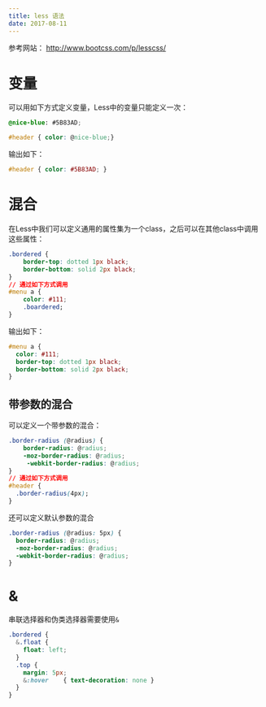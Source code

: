 ```yaml
---
title: less 语法
date: 2017-08-11
---
```

参考网站： http://www.bootcss.com/p/lesscss/
# 变量
可以用如下方式定义变量，Less中的变量只能定义一次：
```css
@nice-blue: #5B83AD;

#header { color: @nice-blue;}
```
输出如下：
```css
#header { color: #5B83AD; }
```
# 混合
在Less中我们可以定义通用的属性集为一个class，之后可以在其他class中调用这些属性：
```css
.bordered {
    border-top: dotted 1px black;
    border-bottom: solid 2px black;
}
// 通过如下方式调用
#menu a {
    color: #111;
    .boardered;
}
```
输出如下：
```css
#menu a {
  color: #111;
  border-top: dotted 1px black;
  border-bottom: solid 2px black;
}
```
## 带参数的混合
可以定义一个带参数的混合：
```css
.border-radius (@radius) {
    border-radius: @radius;
    -moz-border-radius: @radius;
     -webkit-border-radius: @radius;
}
// 通过如下方式调用
#header {
  .border-radius(4px);
}
```
还可以定义默认参数的混合
```css
.border-radius (@radius: 5px) {
  border-radius: @radius;
  -moz-border-radius: @radius;
  -webkit-border-radius: @radius;
}
```

# &
串联选择器和伪类选择器需要使用`&`
```css
.bordered {
  &.float {
    float: left; 
  }
  .top {
    margin: 5px; 
    &:hover    { text-decoration: none }
  }
}
```